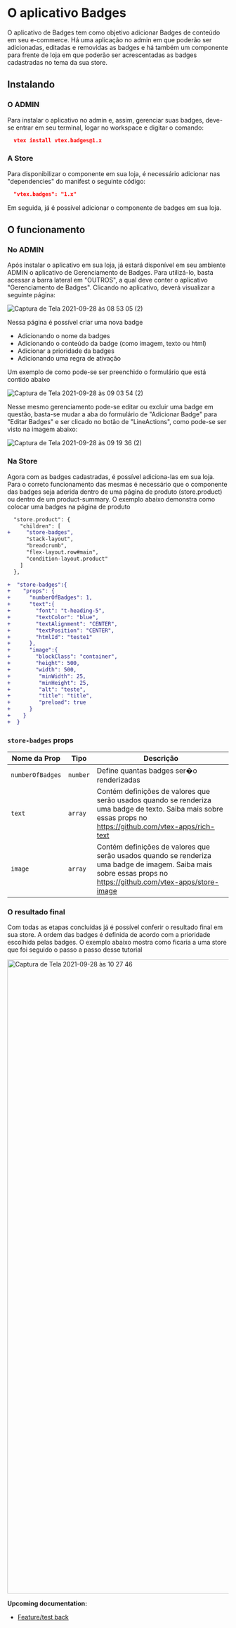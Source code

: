 # O aplicativo Badges

O aplicativo de Badges tem como objetivo adicionar Badges de conteúdo em seu e-commerce. Há uma aplicação no admin em que poderão ser adicionadas, editadas e removidas as badges e há também um componente para frente de loja em que poderão ser acrescentadas as badges cadastradas no tema da sua store.

## Instalando

### O ADMIN

Para instalar o aplicativo no admin e, assim, gerenciar suas badges, deve-se entrar em seu terminal, logar no workspace e digitar o comando:

```json
  vtex install vtex.badges@1.x
```

### A Store

Para disponibilizar o componente em sua loja, é necessário adicionar nas "dependencies" do manifest o seguinte código:

```json
  "vtex.badges": "1.x"
```

Em seguida, já é possível adicionar o componente de badges em sua loja.

## O funcionamento

### No ADMIN

Após instalar o aplicativo em sua loja, já estará disponível em seu ambiente ADMIN o aplicativo de Gerenciamento de Badges.
Para utilizá-lo, basta acessar a barra lateral em "OUTROS", a qual deve conter o aplicativo "Gerenciamento de Badges".
Clicando no aplicativo, deverá visualizar a seguinte página:

![Captura de Tela 2021-09-28 às 08 53 05 (2)](https://user-images.githubusercontent.com/80836180/135082491-1a9996ab-fff6-4e3e-92a8-02ae2991b080.png)

Nessa página é possível criar uma nova badge

- Adicionando o nome da badges
- Adicionando o conteúdo da badge (como imagem, texto ou html)
- Adicionar a prioridade da badges
- Adicionando uma regra de ativação

Um exemplo de como pode-se ser preenchido o formulário que está contido abaixo

![Captura de Tela 2021-09-28 às 09 03 54 (2)](https://user-images.githubusercontent.com/80836180/135083322-c8dc3177-5bc0-465f-858f-d0d14c0e6c01.png)

Nesse mesmo gerenciamento pode-se editar ou excluir uma badge em questão, basta-se mudar a aba do formulário de "Adicionar Badge" para "Editar Badges" e ser clicado no botão de "LineActions", como pode-se ser visto na imagem abaixo:

![Captura de Tela 2021-09-28 às 09 19 36 (2)](https://user-images.githubusercontent.com/80836180/135085400-a9be20a6-adb7-461a-91a2-95601c06a3b9.png)

### Na Store

Agora com as badges cadastradas, é possível adiciona-las em sua loja. Para o correto funcionamento das mesmas é necessário que o componente das badges seja aderida dentro de uma página de produto (store.product) ou dentro de um product-summary. O exemplo abaixo demonstra como colocar uma badges na página de produto

```diff
  "store.product": {
    "children": [
+     "store-badges",
      "stack-layout",
      "breadcrumb",
      "flex-layout.row#main",
      "condition-layout.product"
    ]
  },

+  "store-badges":{
+    "props": {
+      "numberOfBadges": 1,
+      "text":{
+        "font": "t-heading-5",
+        "textColor": "blue",
+        "textAlignment": "CENTER",
+        "textPosition": "CENTER",
+        "htmlId": "teste1"
+      },
+      "image":{
+        "blockClass": "container",
+        "height": 500,
+        "width": 500,
+         "minWidth": 25,
+         "minHeight": 25,
+         "alt": "teste",
+         "title": "title",
+         "preload": true
+      }
+    }
+  }

```

### `store-badges` props

| Nome da Prop     | Tipo     | Descrição                                                                                                                                                       |
| ---------------- | -------- | --------------------------------------------------------------------------------------------------------------------------------------------------------------- |
| `numberOfBadges` | `number` | Define quantas badges ser�o renderizadas                                                                                                                        |
| `text`           | `array`  | Contém definições de valores que serão usados quando se renderiza uma badge de texto. Saiba mais sobre essas props no https://github.com/vtex-apps/rich-text    |
| `image`          | `array`  | Contém definições de valores que serão usados quando se renderiza uma badge de imagem. Saiba mais sobre essas props no https://github.com/vtex-apps/store-image |

### O resultado final

Com todas as etapas concluídas já é possível conferir o resultado final em sua store. A ordem das badges é definida de acordo com a prioridade escolhida pelas badges. O exemplo abaixo mostra como ficaria a uma store que foi seguido o passo a passo desse tutorial

<img width="1440" alt="Captura de Tela 2021-09-28 às 10 27 46" src="https://user-images.githubusercontent.com/80836180/135096186-96473ef8-164f-4c46-a9e9-2978708dd7e4.png">

**Upcoming documentation:**

- [Feature/test back](https://github.com/vtex-apps/badges/pull/17)
